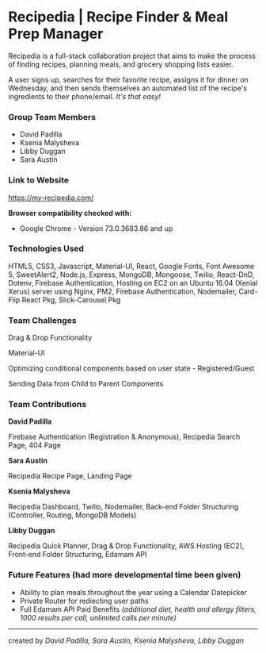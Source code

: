 # Recipedia | Recipe Finder & Meal Prep Manager

Recipedia is a full-stack collaboration project that aims to make the process of
finding recipes, planning meals, and grocery shopping lists easier.

A user signs up, searches for their favorite recipe, assigns it for dinner on
Wednesday, and then sends themselves an automated list of the recipe's ingredients
to their phone/email. _It's that easy!_

### Group Team Members

- David Padilla
- Ksenia Malysheva
- Libby Duggan
- Sara Austin

### Link to Website

https://my-recipedia.com/

**Browser compatibility checked with:**

- Google Chrome - Version 73.0.3683.86 and up

### Technologies Used

HTML5, CSS3, Javascript, Material-UI, React, Google Fonts,
Font Awesome 5, SweetAlert2, Node.js, Express, MongoDB,
Mongoose, Twilio, React-DnD, Dotenv, Firebase Authentication,
Hosting on EC2 on an Ubuntu 16.04 (Xenial Xerus) server using Nginx,
PM2, Firebase Authentication, Nodemailer, Card-Flip React Pkg,
Slick-Carousel Pkg

### Team Challenges

Drag & Drop Functionality

Material-UI

Optimizing conditional components based on user state - Registered/Guest

Sending Data from Child to Parent Components

### Team Contributions

**David Padilla**

Firebase Authentication (Registration & Anonymous),
Recipedia Search Page, 404 Page

**Sara Austin**

Recipedia Recipe Page, Landing Page

**Ksenia Malysheva**

Recipedia Dashboard, Twilio, Nodemailer,
Back-end Folder Structuring (Controller, Routing, MongoDB Models)

**Libby Duggan**

Recipedia Quick Planner, Drag & Drop Functionality, AWS Hosting (EC2),
Front-end Folder Structuring, Edamam API

### Future Features (had more developmental time been given)

- Ability to plan meals throughout the year using a Calendar Datepicker
- Private Router for rediecting user paths
- Full Edamam API Paid Benefits
  _(additional diet, health and allergy filters, 1000 results per call, unlimited calls per minute)_

---

created by _David Padilla, Sara Austin, Ksenia Malysheva, Libby Duggan_

